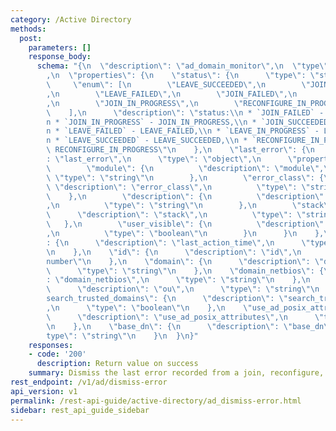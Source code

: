 ```yaml
---
category: /Active Directory
methods:
  post:
    parameters: []
    response_body:
      schema: "{\n  \"description\": \"ad_domain_monitor\",\n  \"type\": \"object\"\
        ,\n  \"properties\": {\n    \"status\": {\n      \"type\": \"string\",\n \
        \     \"enum\": [\n        \"LEAVE_SUCCEEDED\",\n        \"JOIN_SUCCEEDED\"\
        ,\n        \"LEAVE_FAILED\",\n        \"JOIN_FAILED\",\n        \"LEAVE_IN_PROGRESS\"\
        ,\n        \"JOIN_IN_PROGRESS\",\n        \"RECONFIGURE_IN_PROGRESS\"\n  \
        \    ],\n      \"description\": \"status:\\n * `JOIN_FAILED` - JOIN_FAILED,\\\
        n * `JOIN_IN_PROGRESS` - JOIN_IN_PROGRESS,\\n * `JOIN_SUCCEEDED` - JOIN_SUCCEEDED,\\\
        n * `LEAVE_FAILED` - LEAVE_FAILED,\\n * `LEAVE_IN_PROGRESS` - LEAVE_IN_PROGRESS,\\\
        n * `LEAVE_SUCCEEDED` - LEAVE_SUCCEEDED,\\n * `RECONFIGURE_IN_PROGRESS` -\
        \ RECONFIGURE_IN_PROGRESS\"\n    },\n    \"last_error\": {\n      \"description\"\
        : \"last_error\",\n      \"type\": \"object\",\n      \"properties\": {\n\
        \        \"module\": {\n          \"description\": \"module\",\n         \
        \ \"type\": \"string\"\n        },\n        \"error_class\": {\n         \
        \ \"description\": \"error_class\",\n          \"type\": \"string\"\n    \
        \    },\n        \"description\": {\n          \"description\": \"description\"\
        ,\n          \"type\": \"string\"\n        },\n        \"stack\": {\n    \
        \      \"description\": \"stack\",\n          \"type\": \"string\"\n     \
        \   },\n        \"user_visible\": {\n          \"description\": \"user_visible\"\
        ,\n          \"type\": \"boolean\"\n        }\n      }\n    },\n    \"last_action_time\"\
        : {\n      \"description\": \"last_action_time\",\n      \"type\": \"string\"\
        \n    },\n    \"id\": {\n      \"description\": \"id\",\n      \"type\": \"\
        number\"\n    },\n    \"domain\": {\n      \"description\": \"domain\",\n\
        \      \"type\": \"string\"\n    },\n    \"domain_netbios\": {\n      \"description\"\
        : \"domain_netbios\",\n      \"type\": \"string\"\n    },\n    \"ou\": {\n\
        \      \"description\": \"ou\",\n      \"type\": \"string\"\n    },\n    \"\
        search_trusted_domains\": {\n      \"description\": \"search_trusted_domains\"\
        ,\n      \"type\": \"boolean\"\n    },\n    \"use_ad_posix_attributes\": {\n\
        \      \"description\": \"use_ad_posix_attributes\",\n      \"type\": \"boolean\"\
        \n    },\n    \"base_dn\": {\n      \"description\": \"base_dn\",\n      \"\
        type\": \"string\"\n    }\n  }\n}"
    responses:
    - code: '200'
      description: Return value on success
    summary: Dismiss the last error recorded from a join, reconfigure, or leave operation.
rest_endpoint: /v1/ad/dismiss-error
api_version: v1
permalink: /rest-api-guide/active-directory/ad_dismiss-error.html
sidebar: rest_api_guide_sidebar
---
```

